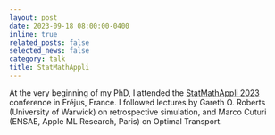 ```yaml
---
layout: post
date: 2023-09-18 08:00:00-0400
inline: true
related_posts: false
selected_news: false
category: talk
title: StatMathAppli
---
```

At the very beginning of my PhD, I attended the <a href="https://statmathappli.mathnum.inrae.fr/fr/past">StatMathAppli 2023</a> conference in Fréjus, France.
I followed lectures by Gareth O. Roberts (University of Warwick) on retrospective simulation, and Marco Cuturi (ENSAE, Apple ML Research, Paris) on Optimal Transport. 
